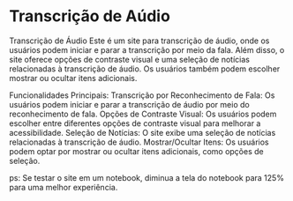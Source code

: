 # Transcrição de Aúdio
Transcrição de Áudio
Este é um site para transcrição de áudio, onde os usuários podem iniciar e parar a transcrição por meio da fala. Além disso, o site oferece opções de contraste visual e uma seleção de notícias relacionadas à transcrição de áudio. Os usuários também podem escolher mostrar ou ocultar itens adicionais.

Funcionalidades Principais:
Transcrição por Reconhecimento de Fala: Os usuários podem iniciar e parar a transcrição de áudio por meio do reconhecimento de fala.
Opções de Contraste Visual: Os usuários podem escolher entre diferentes opções de contraste visual para melhorar a acessibilidade.
Seleção de Notícias: O site exibe uma seleção de notícias relacionadas à transcrição de áudio.
Mostrar/Ocultar Itens: Os usuários podem optar por mostrar ou ocultar itens adicionais, como opções de seleção.

ps: Se testar o site em um notebook, diminua a tela do notebook para 125% para uma melhor experiência.
